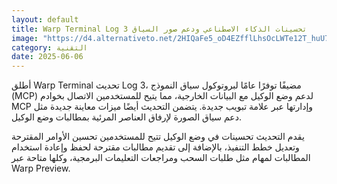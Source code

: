 ```yaml
---
layout: default
title: Warp Terminal Log 3 تحسينات الذكاء الاصطناعي ودعم صور السياق
image: "https://d4.alternativeto.net/2HIQaFe5_oD4EZfflLhsOcLWTe12T_huU7eHyT38xJU/rs:fill:1520:760:0/g:ce:0:0/YWJzOi8vZGlzdC9jb250ZW50LzE3NDkxNjE5MTg2OTQucG5n.png"
category: التقنية
date: 2025-06-06
---
```


أطلق Warp Terminal تحديث Log 3، مضيفًا توفرًا عامًا لبروتوكول سياق النموذج (MCP) لدعم وضع الوكيل مع البيانات الخارجية، مما يتيح للمستخدمين الاتصال بخوادم MCP وإدارتها عبر علامة تبويب جديدة. يتضمن التحديث أيضًا ميزات معاينة جديدة مثل دعم سياق الصورة لإرفاق العناصر المرئية بمطالبات وضع الوكيل.

يقدم التحديث تحسينات في وضع الوكيل تتيح للمستخدمين تحسين الأوامر المقترحة وتعديل خطط التنفيذ، بالإضافة إلى تقديم مطالبات مقترحة لحفظ وإعادة استخدام المطالبات لمهام مثل طلبات السحب ومراجعات التعليمات البرمجية، وكلها متاحة عبر Warp Preview.
